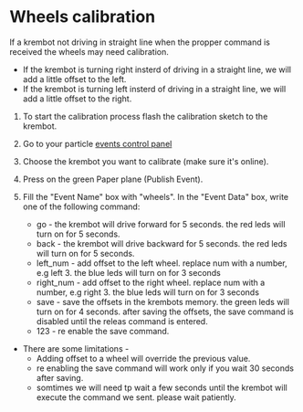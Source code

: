 # Wheels calibration


If a krembot not driving in straight line when the propper command is received the wheels may need calibration.
* If the krembot is turning right insterd of driving in a straight line, we will add a little offset to the left. 
* If the krembot is turning left insterd of driving in a straight line, we will add a little offset to the right.

1. To start the calibration process flash the calibration sketch to the krembot.
2. Go to your particle [events control panel](https://console.particle.io/events)
3. Choose the krembot you want to calibrate (make sure it's online).

4. Press on the green Paper plane (Publish Event).

5. Fill the "Event Name" box with "wheels". In the "Event Data" box, write one of the following command:

	* go - the krembot will drive forward for 5 seconds. the red leds will turn on for 5 seconds.
	* back - the krembot will drive backward for 5 seconds. the red leds will turn on for 5 seconds.
	* left_num - add offset to the left wheel. replace num with a number, e.g left 3. the blue leds will turn on for 3 seconds
	* right_num - add offset to the right wheel. replace num with a number, e.g right 3. the blue leds will turn on for 3 seconds
	* save - save the offsets in the krembots memory. the green leds will turn on for 4 seconds. after saving the offsets, the save command is disabled until the releas command is entered.
	* 123 - re enable the save command.

* There are some limitations - 
	* Adding offset to a wheel will override the previous value.
	* re enabling the save command will work only if you wait 30 seconds after saving.
	* somtimes we will need tp wait a few seconds until the krembot will execute the command we sent. please wait patiently.
